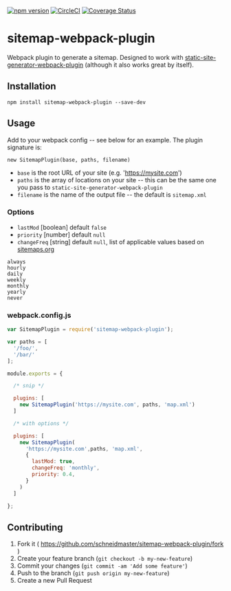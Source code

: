 [![npm version](https://badge.fury.io/js/sitemap-webpack-plugin.svg)](https://badge.fury.io/js/sitemap-webpack-plugin) [![CircleCI](https://circleci.com/gh/schneidmaster/sitemap-webpack-plugin.svg?style=shield)](https://circleci.com/gh/schneidmaster/sitemap-webpack-plugin) [![Coverage Status](https://coveralls.io/repos/github/schneidmaster/sitemap-webpack-plugin/badge.svg)](https://coveralls.io/github/schneidmaster/sitemap-webpack-plugin)

# sitemap-webpack-plugin

Webpack plugin to generate a sitemap. Designed to work with [static-site-generator-webpack-plugin](https://github.com/markdalgleish/static-site-generator-webpack-plugin/) (although it also works great by itself).

## Installation

    npm install sitemap-webpack-plugin --save-dev

## Usage

Add to your webpack config -- see below for an example. The plugin signature is:

    new SitemapPlugin(base, paths, filename)

* `base` is the root URL of your site (e.g. 'https://mysite.com')
* `paths` is the array of locations on your site -- this can be the same one you pass to `static-site-generator-webpack-plugin`
* `filename` is the name of the output file -- the default is `sitemap.xml`

### Options

* `lastMod` [boolean] default `false`
* `priority` [number] default `null`
* `changeFreq` [string] default `null`, list of applicable values based on [sitemaps.org](http://www.sitemaps.org/protocol.html)

```
always
hourly
daily
weekly
monthly
yearly
never
```

### webpack.config.js

```js
var SitemapPlugin = require('sitemap-webpack-plugin');

var paths = [
  '/foo/',
  '/bar/'
];

module.exports = {

  /* snip */

  plugins: [
    new SitemapPlugin('https://mysite.com', paths, 'map.xml')
  ]

  /* with options */

  plugins: [
    new SitemapPlugin(
      'https://mysite.com',paths, 'map.xml',
      {
        lastMod: true,
        changeFreq: 'monthly',
        priority: 0.4,
      }
    )
  ]

};
```



## Contributing

1. Fork it ( https://github.com/schneidmaster/sitemap-webpack-plugin/fork )
2. Create your feature branch (`git checkout -b my-new-feature`)
3. Commit your changes (`git commit -am 'Add some feature'`)
4. Push to the branch (`git push origin my-new-feature`)
5. Create a new Pull Request
